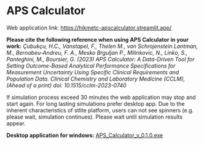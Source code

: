 # APS Calculator

Web application link: https://hikmetc-apscalculator.streamlit.app/

**Please cite the following reference when using APS Calculator in your work:** *Çubukçu, H.C., Vanstapel, F., Thelen M., van Schrojenstein Lantman, M., Bernabeu-Andreu, F. A., Mesko Brguljan P., Milinkovic, N., Linko, S., Panteghini, M., Boursier, G. (2023) APS Calculator: A Data-Driven Tool for Setting Outcome-Based Analytical Performance Specifications for Measurement Uncertainty Using Specific Clinical Requirements and Population Data. Clinical Chemistry and Laboratory Medicine (CCLM), (Ahead of a print) doi: 10.1515/cclm-2023-0740*

If simulation process exceed 30 minutes the web application may stop and start again. For long lasting simulations prefer desktop app. Due to the inherent characteristics of stlite platform, users can not see spinners (e.g. please wait, simulation continues). Please wait until simulation results appear.

**Desktop application for windows:** [APS_Calculator_v_0.1.0.exe](https://drive.google.com/file/d/1Crs9Zkf6GmETL_Pdr_gsZkq71Xl2M3YT/view?usp=share_link)
